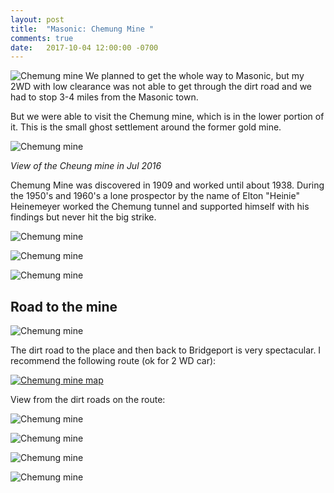 ```yaml
---
layout: post
title:  "Masonic: Chemung Mine "
comments: true
date:   2017-10-04 12:00:00 -0700
---
```


![Chemung mine][chemung2]
We planned to get the whole way to Masonic, but my 2WD with low clearance was not able to get through the dirt road and we had to stop 3-4 miles from the Masonic town. 

But we were able to visit the Chemung mine, which is in the lower portion of it. This is the small ghost settlement around the former gold mine.


![Chemung mine][chemung1]

<i>View of the Cheung mine in Jul 2016</i>


Chemung Mine was discovered in 1909 and worked until about 1938. During the 1950's and 1960's a lone prospector by the name of Elton "Heinie" Heinemeyer worked the Chemung tunnel and supported himself with his findings but never hit the big strike.

![Chemung mine][chemung3]

![Chemung mine][chemung4]

![Chemung mine][chemung5]

<h2>Road to the mine</h2>

![Chemung mine][chemung6]

The dirt road to the place and then back to Bridgeport is very spectacular. I recommend the following route (ok for 2 WD car):

[![Chemung mine map][chemung_map]](https://www.google.com/maps/dir/Bridgeport,+CA/Chemung+Mine,+California+93517/38.3370438,-119.1245526/38.2783346,-119.1010812/38.2644322,-119.2137554/@38.3136109,-119.1741016,20848m/)

View from the dirt roads on the route:

![Chemung mine][chemung7]

![Chemung mine][chemung8]

![Chemung mine][chemung9]

![Chemung mine][chemung10]

[chemung1]: {{site.url}}/assets/img/04102017-Chemung-mine/04102017-chemung-mine10.jpg "Chemung mine view"
[chemung2]: {{site.url}}/assets/img/04102017-Chemung-mine/04102017-chemung-mine1.jpg "Chemung mine view"
[Chemung3]: {{site.url}}/assets/img/04102017-Chemung-mine/04102017-chemung-mine2.jpg "Chemung mine view"
[Chemung4]: {{site.url}}/assets/img/04102017-Chemung-mine/04102017-chemung-mine4.jpg "Chemung mine view"
[Chemung5]: {{site.url}}/assets/img/04102017-Chemung-mine/04102017-chemung-mine5.jpg "Chemung mine view"
[Chemung6]: {{site.url}}/assets/img/04102017-Chemung-mine/04102017-chemung-mine6.jpg "Chemung mine view"
[Chemung7]: {{site.url}}/assets/img/04102017-Chemung-mine/04102017-chemung-mine3.jpg "Chemung mine view"
[Chemung8]: {{site.url}}/assets/img/04102017-Chemung-mine/04102017-chemung-mine7.jpg "Chemung mine view"
[Chemung9]: {{site.url}}/assets/img/04102017-Chemung-mine/04102017-chemung-mine8.jpg "Chemung mine view"
[Chemung10]: {{site.url}}/assets/img/04102017-Chemung-mine/04102017-chemung-mine9.jpg "Chemung mine view"
[chemung_map]: {{site.url}}/assets/img/04102017-Chemung-mine/04102017-chemung-mine-map.png "Chemung mine route map"
